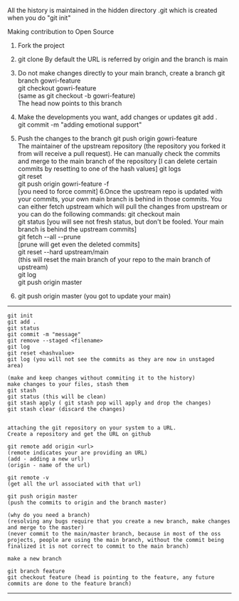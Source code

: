 All the history is maintained in the hidden directory .git which is created when you do "git init"

Making contribution to Open Source
1. Fork the project 
2. git clone <url>
  By default the URL is referred by origin and the branch is main
3. Do not make changes directly to your main branch, create a branch
  git branch gowri-feature    
  git checkout gowri-feature     
  (same as git checkout -b gowri-feature)    
  The head now points to this branch
4. Make the developments you want, add changes or updates
  git add .    
  git commit -m "adding emotional support"    
5. Push the changes to the branch 
  git push origin gowri-feature    
The maintainer of the upstream repository (the repository you forked it from will receive a pull request). He can manually check the commits and merge to the main branch of the repository
[I can delete certain commits by resetting to one of the hash values]
  git logs    
  git reset <hashvalue>    
  git push origin gowri-feature -f    
  [you need to force commit]
6.Once the upstream repo is updated with your commits, your own main branch is behind in those commits.
  You can either fetch upstream which will pull the changes from upstream or you can do the following commands:
  git checkout main     
  git status [you will see not fresh status, but don't be fooled. Your main branch is behind the upstream commits]    
  git fetch --all --prune    
  [prune will get even the deleted commits]    
  git reset --hard upstream/main    
  (this will reset the main branch of your repo to the main branch of upstream)    
  git log    
  git push origin master    
  
7. git push origin master (you got to update your main)
  -------------------------------
  ```
  git init 	
git add .
git status
git commit -m "message"
git remove --staged <filename>
git log
git reset <hashvalue>
git log (you will not see the commits as they are now in unstaged area)

(make and keep changes without commiting it to the history)
make changes to your files, stash them
git stash
git status (this will be clean)
git stash apply ( git stash pop will apply and drop the changes)
git stash clear (discard the changes)


attaching the git repository on your system to a URL.
Create a repository and get the URL on github

git remote add origin <url>
(remote indicates your are providing an URL)
(add - adding a new url)
(origin - name of the url)

git remote -v 
(get all the url associated with that url)

git push origin master
(push the commits to origin and the branch master)

(why do you need a branch)
(resolving any bugs require that you create a new branch, make changes and merge to the master)
(never commit to the main/master branch, because in most of the oss projects, people are using the main branch, without the commit being finalized it is not correct to commit to the main branch)

make a new branch

git branch feature
git checkout feature (head is pointing to the feature, any future commits are done to the feature branch)
  ```
  --------------------------------
  
